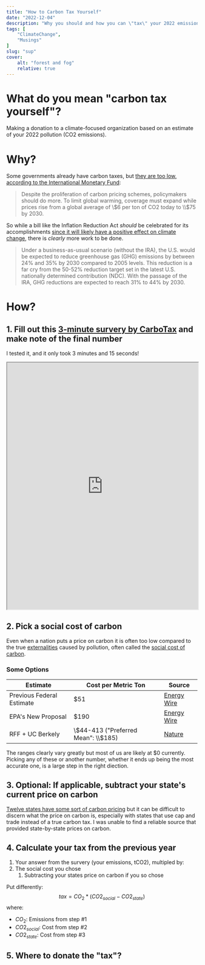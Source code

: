 ```yaml
---
title: "How to Carbon Tax Yourself"
date: "2022-12-04"
description: "Why you should and how you can \"tax\" your 2022 emissions"
tags: [
    "ClimateChange",
    "Musings"
]
slug: "sup"
cover:
    alt: "forest and fog"
    relative: true
---
```


# What do you mean "carbon tax yourself"?
Making a donation to a climate-focused organization based on an estimate of your 2022 pollution (CO2 emissions). 

# Why?

Some governments already have carbon taxes, but [they are too low, according to the International Monetary Fund](https://www.imf.org/en/Blogs/Articles/2022/07/21/blog-more-countries-are-pricing-carbon-but-emissions-are-still-too-cheap):

>Despite the proliferation of carbon pricing schemes, policymakers should do more. To limit global warming, coverage must expand while prices rise from a global average of \\$6 per ton of CO2 today to \\$75 by 2030.

So while a bill like the Inflation Reduction Act *should* be celebrated for its accomplishments [since  it will likely have a positive effect on climate change](https://www.wri.org/update/brief-summary-climate-and-energy-provisions-inflation-reduction-act-2022), there is *clearly* more work to be done.

>Under a business-as-usual scenario (without the IRA), the U.S. would be expected to reduce greenhouse gas (GHG) emissions by between 24% and 35% by 2030 compared to 2005 levels. This reduction is a far cry from the 50-52% reduction target set in the latest U.S. nationally determined contribution (NDC). With the passage of the IRA, GHG reductions are expected to reach 31% to 44% by 2030.


# How?
## 1. Fill out this [3-minute survery by CarboTax](http://carbotax.org/) and make note of the final number
I tested it, and it only took 3 minutes and 15 seconds! 
<iframe src='http://carbotax.org' width=100% height=650px></iframe>

## 2. Pick a social cost of carbon
Even when a nation puts a price on carbon it is often too low compared to the true [externalities](https://www.investopedia.com/terms/e/externality.asp) caused by pollution, often called the [social cost of carbon](https://www.rff.org/publications/explainers/social-cost-carbon-101/). 
### Some Options
| Estimate                  | Cost per Metric Ton | Source                                                                                                                                                                                          |
|---------------------------|------------------|-------------------------------------------------------------------------------------------------------------------------------------------------------------------------------------------------|
| Previous Federal Estimate | $51               | [Energy Wire](https://www.eenews.net/articles/epa-floats-sharply-increased-social-cost-of-carbon/#:~:text=That%20document%20estimates%20the%20social,future%20impacts%20of%20climate%20change.) |
| EPA's New Proposal        | $190              | [Energy Wire](https://www.eenews.net/articles/epa-floats-sharply-increased-social-cost-of-carbon/#:~:text=That%20document%20estimates%20the%20social,future%20impacts%20of%20climate%20change.) |
| RFF + UC Berkely          | \\$44-413 ("Preferred Mean": \\$185)          | [Nature](https://www.nature.com/articles/s41586-022-05224-9)                                                                                                                                    |

The ranges clearly vary greatly but most of us are likely at $0 currently. Picking any of these or another number, whether it ends up being the most accurate one, is a large step in the right diection.
## 3. Optional: If applicable, subtract your state's current price on carbon
[Twelve states have some sort of carbon pricing](https://www.c2es.org/document/us-state-carbon-pricing-policies/#:~:text=Those%20states%20are%20California%20and,Greenhouse%20Gas%20Initiative%20(RGGI).) but it can be difficult to discern what the price on carbon is, especially with states that use cap and trade instead of a true carbon tax. I was unable to find a reliable source that provided state-by-state prices on carbon. 
## 4. Calculate your tax from the previous year
1. Your answer from the survery (your emissions, tCO2), multipled by:
2. The social cost you chose
	1. Subtracting your states price on carbon if you so chose

Put differently:
$$ tax = CO_2 * (CO2_{social} - CO2_{state})$$
where:

- $CO_2$: Emissions from step #1 
- $CO2_{social}$: Cost from step #2
- $CO2_{state}$: Cost from step #3 
## 5. Where to donate the "tax"?
